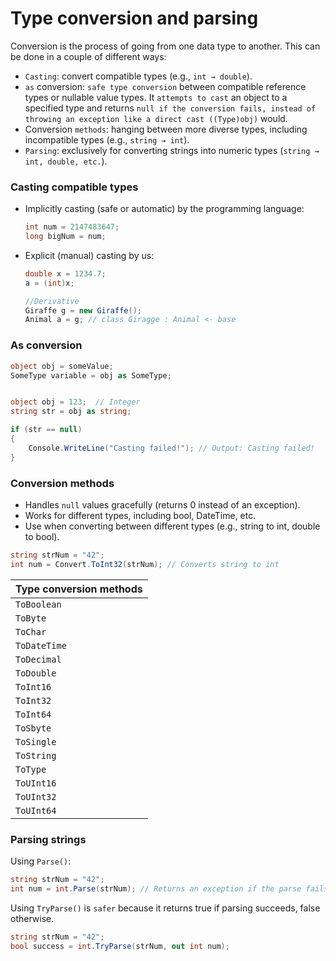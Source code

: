 # Type conversion and parsing
Conversion is the process of going from one data type to another. This can be done in a couple of different ways:
- `Casting`: convert compatible types (e.g., `int → double`).
- `as` conversion: `safe type conversion` between compatible reference types or nullable value types. It `attempts to cast` an object to a specified type and returns `null if the conversion fails, instead of throwing an exception like a direct cast ((Type)obj)` would.
- Conversion `methods`: hanging between more diverse types, including incompatible types (e.g., `string → int`).
- `Parsing`: exclusively for converting strings into numeric types (`string → int, double, etc.`).

### Casting compatible types
- Implicitly casting (safe or automatic) by the programming language:

    ```cs
    int num = 2147483647;
    long bigNum = num;
    ```

- Explicit (manual) casting by us:

    ```cs
    double x = 1234.7;
    a = (int)x;

    //Derivative
    Giraffe g = new Giraffe();
    Animal a = g; // class Giragge : Animal <- base
    ```

### As conversion
```cs
object obj = someValue;
SomeType variable = obj as SomeType;


object obj = 123;  // Integer
string str = obj as string;

if (str == null)
{
    Console.WriteLine("Casting failed!"); // Output: Casting failed!
}
```

### Conversion methods
- Handles `null` values gracefully (returns 0 instead of an exception).
- Works for different types, including bool, DateTime, etc.
- Use when converting between different types (e.g., string to int, double to bool).

```cs
string strNum = "42";
int num = Convert.ToInt32(strNum); // Converts string to int
```

| Type conversion methods |
|-|
| `ToBoolean` |
| `ToByte` |
| `ToChar` |
| `ToDateTime` |
| `ToDecimal` |
| `ToDouble` |
| `ToInt16` |
| `ToInt32` |
| `ToInt64` |
| `ToSbyte` |
| `ToSingle` |
| `ToString` |
| `ToType` |
| `ToUInt16` |
| `ToUInt32` |
| `ToUInt64` |

### Parsing strings
Using `Parse()`:
```cs
string strNum = "42";
int num = int.Parse(strNum); // Returns an exception if the parse fails.
```

Using `TryParse()` is `safer` because it returns true if parsing succeeds, false otherwise.
```cs
string strNum = "42";
bool success = int.TryParse(strNum, out int num);
```